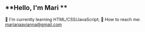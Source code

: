 ## **Hello, I'm Mari **
  
🌱  I'm currently learning HTML/CSS/JavaScript;
📧  How to reach me:  [marianaavianna@gmail.com](mailto:marianaavianna@gmail.com)
